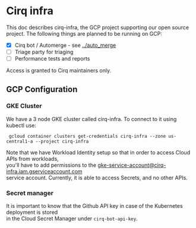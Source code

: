 # Cirq infra 

This doc describes cirq-infra, the GCP project supporting our open source project.
The following things are planned to be running on GCP: 

- [X] Cirq bot / Automerge - see [../auto_merge](../auto_merge/README.md)
- [ ] Triage party for triaging 
- [ ] Performance tests and reports  

Access is granted to Cirq maintainers only.

## GCP Configuration 

### GKE Cluster 

We have a 3 node GKE cluster called cirq-infra.
To connect to it using kubectl use:  

```
 gcloud container clusters get-credentials cirq-infra --zone us-central1-a --project cirq-infra
```

Note that we have Workload Identity setup so that in order to access Cloud APIs from workloads, \
you'll have to add permissions to the gke-service-account@cirq-infra.iam.gserviceaccount.com \
service account. Currently, it is able to access Secrets, and no other APIs.

### Secret manager 

It is important to know that the Github API key in case of the Kubernetes deployment is stored \
in the Cloud Secret Manager under `cirq-bot-api-key`. 

